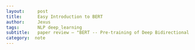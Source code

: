 ```yaml
---
layout:     post
title:      Easy Introduction to BERT
author:     Jexus
tags: 		NLP deep_learning
subtitle:   paper review — "BERT -- Pre-training of Deep Bidirectional Transformers for Language Understanding"
category:  note
---
```


